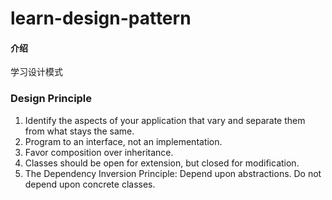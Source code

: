 # learn-design-pattern

#### 介绍
学习设计模式


### Design Principle
1. Identify the aspects of your
   application that vary and separate
   them from what stays the same.
2. Program to an interface, not an
    implementation.
3. Favor composition over inheritance.
4. Classes should be open for extension, but closed for modification.
5. The Dependency Inversion Principle:
   Depend upon abstractions. Do not depend upon concrete classes.

